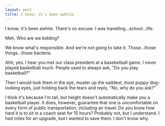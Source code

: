 ```yaml
---
layout: post
title: I know; it's been awhile.
---
```

I know; it's been awhile. There's no excuse. I was travelling&hellip;school&hellip;life.

Meh. Who are we kidding?

We know what's responsible. And we're not going to take it. Those&hellip;those things&hellip;those bacteria.

Ahh, yes. I hear you met our class president at a baseketball game. I never played basketball much. People used to always ask, "Do you play basketball?" 

Then I would look them in the eye, muster up the saddest, most puppy-dog-looking eyes, just holding back the tears and reply, "No, why do you ask?"

I think it's because I'm tall, but height doesn't automatically make you a basketball player. It does, however, guarantee that one is uncomfortable on every form of public transportation, including air travel. Do you know how hard it is to sit in a coach seat for 15 hours? Probably not, but I understand. I had miles for an upgrade, but I wanted to save them. I don't know why.